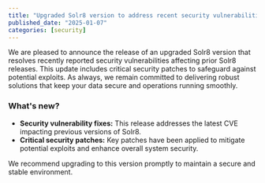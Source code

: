 ```yaml
---
title: "Upgraded Solr8 version to address recent security vulnerabilities"
published_date: "2025-01-07"
categories: [security]
---
```


We are pleased to announce the release of an upgraded Solr8 version that resolves recently reported security vulnerabilities affecting prior Solr8 releases. This update includes critical security patches to safeguard against potential exploits. As always, we remain committed to delivering robust solutions that keep your data secure and operations running smoothly.  
  
### What's new? ###
* **Security vulnerability fixes:** This release addresses the latest CVE impacting previous versions of Solr8.
* **Critical security patches:** Key patches have been applied to mitigate potential exploits and enhance overall system security.

We recommend upgrading to this version promptly to maintain a secure and stable environment.
